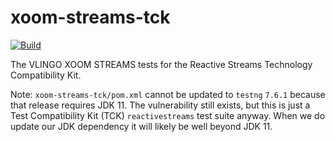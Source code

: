 # xoom-streams-tck

[![Build](https://github.com/vlingo/xoom-streams-tck/workflows/Build/badge.svg)](https://github.com/vlingo/xoom-streams-tck/actions?query=workflow%3ABuild)

The VLINGO XOOM STREAMS tests for the Reactive Streams Technology Compatibility Kit.

Note: `xoom-streams-tck/pom.xml` cannot be updated to `testng` `7.6.1` because that release requires JDK 11. The vulnerability still exists, but this is just a Test Compatibility Kit (TCK) `reactivestreams` test suite anyway. When we do update our JDK dependency it will likely be well beyond JDK 11.
